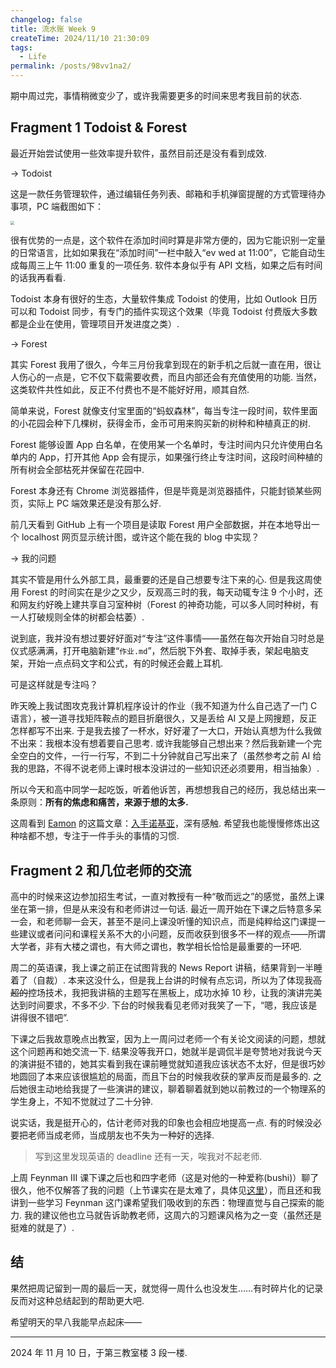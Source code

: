 ```yaml
---
changelog: false
title: 流水账 Week 9
createTime: 2024/11/10 21:30:09
tags:
  - Life
permalink: /posts/98vv1na2/
---
```


期中周过完，事情稍微变少了，或许我需要更多的时间来思考我目前的状态.

## Fragment 1 Todoist & Forest

最近开始尝试使用一些效率提升软件，虽然目前还是没有看到成效.

$\longrightarrow$ Todoist

这是一款任务管理软件，通过编辑任务列表、邮箱和手机弹窗提醒的方式管理待办事项，PC 端截图如下：

<img src="https://p.sda1.dev/20/0c499cf3916525c5ddc07d149821f3a5/屏幕截图 2024-11-10 194335.png" style="zoom:40%;" />

很有优势的一点是，这个软件在添加时间时算是非常方便的，因为它能识别一定量的日常语言，比如如果我在“添加时间”一栏中敲入“ev wed at 11:00”，它能自动生成每周三上午 11:00 重复的一项任务. 软件本身似乎有 API 文档，如果之后有时间的话我再看看.

Todoist 本身有很好的生态，大量软件集成 Todoist 的使用，比如 Outlook 日历可以和 Todoist 同步，有专门的插件实现这个效果（毕竟 Todoist 付费版大多数都是企业在使用，管理项目开发进度之类）.

$\longrightarrow$ Forest

其实 Forest 我用了很久，今年三月份我拿到现在的新手机之后就一直在用，很让人伤心的一点是，它不仅下载需要收费，而且内部还会有充值使用的功能. 当然，这类软件共性如此，反正不付费也不是不能好好用，顺其自然.

简单来说，Forest 就像支付宝里面的“蚂蚁森林”，每当专注一段时间，软件里面的小花园会种下几棵树，获得金币，金币可用来购买新的树种和种植真正的树.

Forest 能够设置 App 白名单，在使用某一个名单时，专注时间内只允许使用白名单内的 App，打开其他 App 会有提示，如果强行终止专注时间，这段时间种植的所有树会全部枯死并保留在花园中.

Forest 本身还有 Chrome 浏览器插件，但是毕竟是浏览器插件，只能封锁某些网页，实际上 PC 端效果还是没有那么好.

前几天看到 GitHub 上有一个项目是读取 Forest 用户全部数据，并在本地导出一个 localhost 网页显示统计图，或许这个能在我的 blog 中实现？

$\longrightarrow$ 我的问题

其实不管是用什么外部工具，最重要的还是自己想要专注下来的心. 但是我这周使用 Forest 的时间实在是少之又少，反观高三时的我，每天动辄专注 9 个小时，还和网友约好晚上建共享自习室种树（Forest 的神奇功能，可以多人同时种树，有一人打破规则全体的树都会枯萎）.

说到底，我并没有想过要好好面对“专注”这件事情——虽然在每次开始自习时总是仪式感满满，打开电脑新建“`作业.md`”，然后脱下外套、取掉手表，架起电脑支架，开始一点点码文字和公式，有的时候还会戴上耳机.

可是这样就是专注吗？

昨天晚上我试图攻克我计算机程序设计的作业（我不知道为什么自己选了一门 C 语言），被一道寻找矩阵鞍点的题目折磨很久，又是丢给 AI 又是上网搜题，反正怎样都写不出来. 于是我去接了一杯水，好好灌了一大口，开始认真想为什么我做不出来：我根本没有想着要自己思考. 或许我能够自己想出来？然后我新建一个完全空白的文件，一行一行写，不到二十分钟就自己写出来了（虽然参考之前 AI 给我的思路，不得不说老师上课时根本没讲过的一些知识还必须要用，相当抽象）.

所以今天和高中同学一起吃饭，听着他诉苦，再想想我自己的经历，我总结出来一条原则：**所有的焦虑和痛苦，来源于想的太多.**

这周看到 [Eamon](https://fanyiming.life/) 的这篇文章：[入手诺基亚](https://fanyiming.life/?p=167)，深有感触. 希望我也能慢慢修炼出这种啥都不想，专注于一件手头的事情的习惯.

## Fragment 2 和几位老师的交流

高中的时候来这边参加招生考试，一直对教授有一种“敬而远之”的感觉，虽然上课坐在第一排，但是从来没有和老师讲过一句话. 最近一周开始在下课之后特意多呆一会，和老师聊一会天，甚至不是问上课没听懂的知识点，而是纯粹给这门课提一些建议或者问问和课程关系不大的小问题，反而收获到很多不一样的观点——所谓大学者，非有大楼之谓也，有大师之谓也，教学相长恰恰是最重要的一环吧.

周二的英语课，我上课之前正在试图背我的 News Report 讲稿，结果背到一半睡着了（自裁）. 本来这没什么，但是我上台讲的时候有点忘词，所以为了体现我<s>高超的</s>控场技术，我把我讲稿的主题写在黑板上，成功水掉 10 秒，让我的演讲完美达到时间要求，不多不少. 下台的时候我看见老师对我笑了一下，“嗯，我应该是讲得很不错吧”.

下课之后我故意晚点出教室，因为上一周问过老师一个有关论文阅读的问题，想就这个问题再和她交流一下. 结果没等我开口，她就半是调侃半是夸赞地对我说今天的演讲挺不错的，她其实看到我在课前睡觉就知道我应该状态不太好，但是很巧妙地圆回了本来应该很尴尬的局面，而且下台的时候我收获的掌声反而是最多的. 之后她很主动地给我提了一些演讲的建议，聊着聊着就到她以前教过的一个物理系的学生身上，不知不觉就过了二十分钟.

说实话，我是挺开心的，估计老师对我的印象也会相应地提高一点. 有的时候没必要把老师当成老师，当成朋友也不失为一种好的选择.

> 写到这里发现英语的 deadline 还有一天，唉我对不起老师.

上周 Feynman III 课下课之后也和四字老师（这是对他的一种爱称(bushi)）聊了很久，他不仅解答了我的问题（上节课实在是太难了，具体见[这里](/Feynman-III/4my0z90h/)），而且还和我讲到一些学习 Feynman 这门课希望我们吸收到的东西：物理直觉与自己探索的能力. 我的建议他也立马就告诉助教老师，这周六的习题课风格为之一变（虽然还是挺难的就是了）.

## 结

果然把周记留到一周的最后一天，就觉得一周什么也没发生……有时碎片化的记录反而对这种总结起到的帮助更大吧.

希望明天的早八我能早点起床——

---

2024 年 11 月 10 日，于第三教室楼 3 段一楼.
